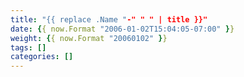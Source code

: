 ```yaml
---
title: "{{ replace .Name "-" " " | title }}"
date: {{ now.Format "2006-01-02T15:04:05-07:00" }}
weight: {{ now.Format "20060102" }}
tags: []
categories: []
---
```



